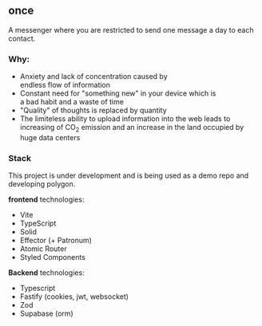 ## once

A messenger where you are restricted to send one message a day to each contact.

### Why:

- Anxiety and lack of concentration caused by  
  endless flow of information
- Constant need for "something new" in your device which is  
  a bad habit and a waste of time
- "Quality" of thoughts is replaced by quantity
- The limiteless ability to upload information into the web leads to  
  increasing of CO<sub>2</sub> emission and an increase in the land occupied by huge data centers

### Stack

This project is under development and is being used as a demo repo and developing polygon.

**frontend** technologies:

- Vite
- TypeScript
- Solid
- Effector (+ Patronum)
- Atomic Router
- Styled Components

**Backend** technologies:

- Typescript
- Fastify (cookies, jwt, websocket)
- Zod
- Supabase (orm)
